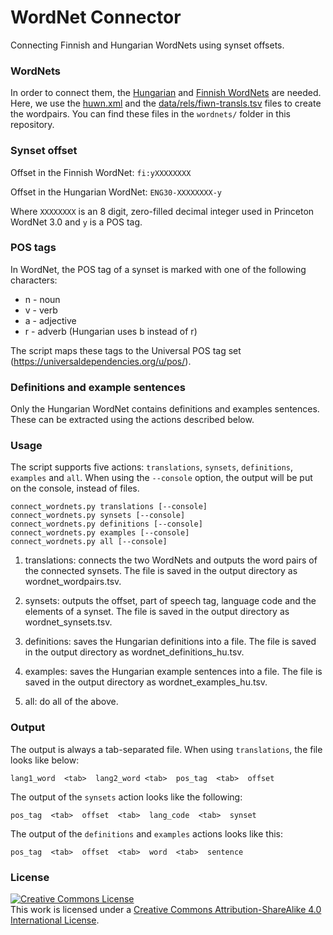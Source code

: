 # WordNet Connector

Connecting Finnish and Hungarian WordNets using synset offsets.

### WordNets

In order to connect them, the [Hungarian](https://github.com/dlt-rilmta/huwn) and [Finnish WordNets](https://www.kielipankki.fi/corpora/finnwordnet/) are needed.
Here, we use the [huwn.xml](https://github.com/dlt-rilmta/huwn/blob/master/huwn.xml) and the [data/rels/fiwn-transls.tsv](https://github.com/frankier/fiwn/blob/master/data/rels/fiwn-transls.tsv) files to create the wordpairs. You can find these files in the `wordnets/` folder in this repository.


### Synset offset

Offset in the Finnish WordNet:
`fi:yXXXXXXXX`

Offset in the Hungarian WordNet:
`ENG30-XXXXXXXX-y`

Where `XXXXXXXX` is an 8 digit, zero-filled decimal integer used in Princeton WordNet 3.0 and `y` is a POS tag.

### POS tags

In WordNet, the POS tag of a synset is marked with one of the following characters:
- n - noun
- v - verb
- a - adjective
- r - adverb (Hungarian uses b instead of r)

The script maps these tags to the Universal POS tag set (https://universaldependencies.org/u/pos/).

### Definitions and example sentences

Only the Hungarian WordNet contains definitions and examples sentences. These can be extracted using the actions described below.

### Usage

The script supports five actions: `translations`, `synsets`, `definitions`, `examples` and `all`.
When using the `--console` option, the output will be put on the console, instead of files.

```
connect_wordnets.py translations [--console]
connect_wordnets.py synsets [--console]
connect_wordnets.py definitions [--console]
connect_wordnets.py examples [--console]
connect_wordnets.py all [--console]
```

1. translations: connects the two WordNets and outputs the word pairs of the connected synsets. The file is saved in the output directory as wordnet_wordpairs.tsv.

2. synsets: outputs the offset, part of speech tag, language code and the elements of a synset. The file is saved in the output directory as wordnet_synsets.tsv.

3. definitions: saves the Hungarian definitions into a file. The file is saved in the output directory as wordnet_definitions_hu.tsv.

4. examples: saves the Hungarian example sentences into a file. The file is saved in the output directory as wordnet_examples_hu.tsv.

5. all: do all of the above.


### Output


The output is always a tab-separated file.
When using `translations`, the file looks like below:

```
lang1_word  <tab>  lang2_word <tab>  pos_tag  <tab>  offset
```

The output of the `synsets` action looks like the following:

```
pos_tag  <tab>  offset  <tab>  lang_code  <tab>  synset
```

The output of the `definitions` and `examples` actions looks like this:

```
pos_tag  <tab>  offset  <tab>  word  <tab>  sentence
```


### License

<a rel="license" href="http://creativecommons.org/licenses/by-sa/4.0/"><img alt="Creative Commons License" style="border-width:0" src="https://i.creativecommons.org/l/by-sa/4.0/88x31.png" /></a><br />This work is licensed under a <a rel="license" href="http://creativecommons.org/licenses/by-sa/4.0/">Creative Commons Attribution-ShareAlike 4.0 International License</a>.
